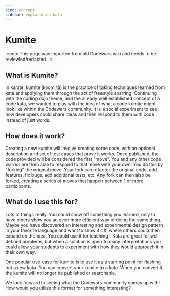 ```yaml
---
kind: concept
sidebar: explanation-kata
---
```


# Kumite

:::note
This page was imported from old Codewars wiki and needs to be reviewied/redacted.
:::

## What is Kumite?

In karate, kumite (ko͞omiˌtā) is the practice of taking techniques learned from kata and applying them through the act of freestyle sparring. Continuing with the coding dojo theme, and the already well established concept of a code kata, we wanted to play with the idea of what a code kumite might look like within the Codewars community. It is a social experiment to see how developers could share ideas and then respond to them with code instead of just words.

## How does it work?

Creating a new kumite will involve creating some code, with an optional description and set of test cases that prove it works. Once published, the code provided will be considered the first "move". You and any other code warrior are then able to respond to that move with your own. You do this by "forking" the original move. Your fork can refactor the original code, add features, fix bugs, add additional tests, etc. Any fork can then also be forked, creating a series of moves that happen between 1 or more participants.

## What do I use this for?

Lots of things really. You could show off something you learned, only to have others show you an even more efficient way of doing the same thing. Maybe you have discovered an interesting and experimental design pattern in your favorite language and want to show it off, where others could then expand on the idea. You could use it for teaching - Kata are great for well-defined problems, but when a solution is open to many interpretations you could allow your students to experiment with how they would approach it in their own way.

One popular use-case for kumite is to use it as a starting point for fleshing out a new kata. You can convert your kumite to a kata. When you convert it, the kumite will no longer be published or searchable.

We look forward to seeing what the Codewars community comes up with! How would you utilize this format for something interesting?
